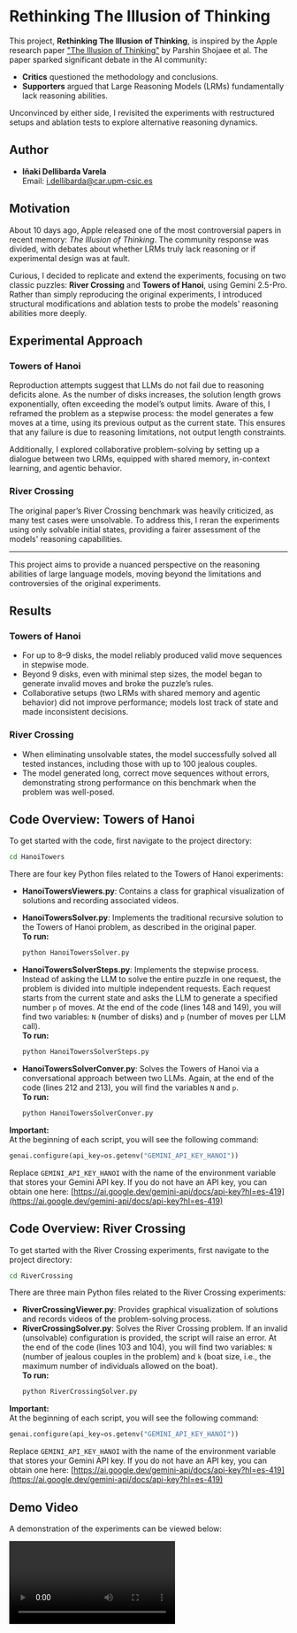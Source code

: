 # Rethinking The Illusion of Thinking

This project, **Rethinking The Illusion of Thinking**, is inspired by the Apple research paper ["The Illusion of Thinking"](https://machinelearning.apple.com/research/illusion-of-thinking) by Parshin Shojaee et al. The paper sparked significant debate in the AI community:

- **Critics** questioned the methodology and conclusions.
- **Supporters** argued that Large Reasoning Models (LRMs) fundamentally lack reasoning abilities.

Unconvinced by either side, I revisited the experiments with restructured setups and ablation tests to explore alternative reasoning dynamics.

## Author

- **Iñaki Dellibarda Varela**  
    Email: [i.dellibarda@car.upm-csic.es](mailto:i.dellibarda@car.upm-csic.es)

## Motivation

About 10 days ago, Apple released one of the most controversial papers in recent memory: *The Illusion of Thinking*. The community response was divided, with debates about whether LRMs truly lack reasoning or if experimental design was at fault.

Curious, I decided to replicate and extend the experiments, focusing on two classic puzzles: **River Crossing** and **Towers of Hanoi**, using Gemini 2.5-Pro. Rather than simply reproducing the original experiments, I introduced structural modifications and ablation tests to probe the models' reasoning abilities more deeply.

## Experimental Approach

### Towers of Hanoi

Reproduction attempts suggest that LLMs do not fail due to reasoning deficits alone. As the number of disks increases, the solution length grows exponentially, often exceeding the model’s output limits. Aware of this, I reframed the problem as a stepwise process: the model generates a few moves at a time, using its previous output as the current state. This ensures that any failure is due to reasoning limitations, not output length constraints.

Additionally, I explored collaborative problem-solving by setting up a dialogue between two LRMs, equipped with shared memory, in-context learning, and agentic behavior.

### River Crossing

The original paper’s River Crossing benchmark was heavily criticized, as many test cases were unsolvable. To address this, I reran the experiments using only solvable initial states, providing a fairer assessment of the models' reasoning capabilities.

---

This project aims to provide a nuanced perspective on the reasoning abilities of large language models, moving beyond the limitations and controversies of the original experiments.

## Results

### Towers of Hanoi

- For up to 8–9 disks, the model reliably produced valid move sequences in stepwise mode.
- Beyond 9 disks, even with minimal step sizes, the model began to generate invalid moves and broke the puzzle’s rules.
- Collaborative setups (two LRMs with shared memory and agentic behavior) did not improve performance; models lost track of state and made inconsistent decisions.

### River Crossing

- When eliminating unsolvable states, the model successfully solved all tested instances, including those with up to 100 jealous couples.
- The model generated long, correct move sequences without errors, demonstrating strong performance on this benchmark when the problem was well-posed.

## Code Overview: Towers of Hanoi

To get started with the code, first navigate to the project directory:

```bash
cd HanoiTowers
```

There are four key Python files related to the Towers of Hanoi experiments:

- **HanoiTowersViewers.py**: Contains a class for graphical visualization of solutions and recording associated videos.

- **HanoiTowersSolver.py**: Implements the traditional recursive solution to the Towers of Hanoi problem, as described in the original paper.  
    **To run:**  
    ```bash
    python HanoiTowersSolver.py
    ```

- **HanoiTowersSolverSteps.py**: Implements the stepwise process. Instead of asking the LLM to solve the entire puzzle in one request, the problem is divided into multiple independent requests. Each request starts from the current state and asks the LLM to generate a specified number `p` of moves. At the end of the code (lines 148 and 149), you will find two variables: `N` (number of disks) and `p` (number of moves per LLM call).  
    **To run:**  
    ```bash
    python HanoiTowersSolverSteps.py
    ```

- **HanoiTowersSolverConver.py**: Solves the Towers of Hanoi via a conversational approach between two LLMs. Again, at the end of the code (lines 212 and 213), you will find the variables `N` and `p`.  
    **To run:**  
    ```bash
    python HanoiTowersSolverConver.py
    ```

**Important:**  
At the beginning of each script, you will see the following command:

```python
genai.configure(api_key=os.getenv("GEMINI_API_KEY_HANOI"))
```

Replace `GEMINI_API_KEY_HANOI` with the name of the environment variable that stores your Gemini API key. If you do not have an API key, you can obtain one here: [https://ai.google.dev/gemini-api/docs/api-key?hl=es-419](https://ai.google.dev/gemini-api/docs/api-key?hl=es-419)

## Code Overview: River Crossing

To get started with the River Crossing experiments, first navigate to the project directory:

```bash
cd RiverCrossing
```

There are three main Python files related to the River Crossing experiments:

- **RiverCrossingViewer.py**: Provides graphical visualization of solutions and records videos of the problem-solving process.
- **RiverCrossingSolver.py**: Solves the River Crossing problem. If an invalid (unsolvable) configuration is provided, the script will raise an error. At the end of the code (lines 103 and 104), you will find two variables: `N` (number of jealous couples in the problem) and `k` (boat size, i.e., the maximum number of individuals allowed on the boat).  
    **To run:**  
    ```bash
    python RiverCrossingSolver.py
    ```

**Important:**  
At the beginning of each script, you will see the following command:

```python
genai.configure(api_key=os.getenv("GEMINI_API_KEY_HANOI"))
```

Replace `GEMINI_API_KEY_HANOI` with the name of the environment variable that stores your Gemini API key. If you do not have an API key, you can obtain one here: [https://ai.google.dev/gemini-api/docs/api-key?hl=es-419](https://ai.google.dev/gemini-api/docs/api-key?hl=es-419)

## Demo Video

A demonstration of the experiments can be viewed below:

![Demo Video](Rethinking%20the%20Illusion%20of%20Thinking.mp4)